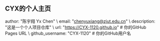 ## CYX的个人主页

author: "陈宇翔 Yx Chen" 
\\
email: "chenyuxiang@zjut.edu.cn" 
\\
description: "这是一个个人项目仓库"
\\
url: "https://CYX-1120.github.io" # 你的GitHub Pages URL 
\\
github_username: "CYX-1120" # 你的GitHub用户名
